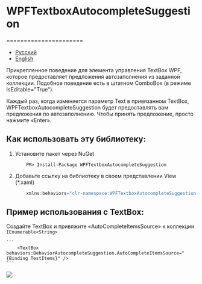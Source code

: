 # WPFTextboxAutocompleteSuggestion
======================

- [Русский](README.md)
- [English](README.en.md)

Прикрепленное поведение для элемента управления TextBox WPF, которое предоставляет предложения автозаполнения из заданной коллекции. 
Подобное поведение есть в штатном ComboBox (в режиме IsEditable="True").

Каждый раз, когда изменяется параметр Text в привязанном TextBox, WPFTextboxAutocompleteSuggestion будет предоставлять вам предложения по автозаполнению. 
Чтобы принять предложение, просто нажмите «Enter».

## Как использовать эту библиотеку:

1. Установите пакет через NuGet

	```
		PM> Install-Package WPFTextboxAutocompleteSuggestion
	```

2. Добавьте ссылку на библиотеку в своем представлении View (*.xaml)

	``` csharp
		xmlns:behaviors="clr-namespace:WPFTextboxAutocompleteSuggestion;assembly=WPFTextboxAutocompleteSuggestion"
	```
	
## Пример использования с TextBox:

Создайте TextBox и привяжите «AutoCompleteItemsSource» к коллекции ```IEnumerable<String>```

	``` 
		<TextBox behaviors:BehaviorAutocompleteSuggestion.AutoCompleteItemsSource="{Binding TestItems}" />
	```
![](https://user-images.githubusercontent.com/51342266/190638625-161d1e21-635a-4207-9623-9cf3d9463071.gif)
	
	
